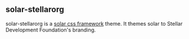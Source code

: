 solar-stellarorg
--------------

solar-stellarorg is a [solar css framework](https://github.com/stellar/solar) theme. It themes solar to Stellar Development Foundation's branding.
